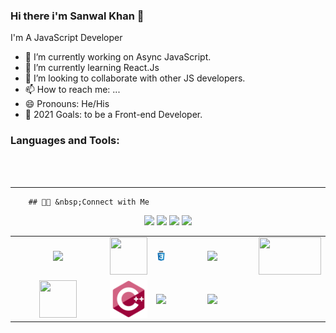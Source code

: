 ### Hi there i'm Sanwal Khan 👋



I'm A JavaScript Developer 
- 🔭 I’m currently working on Async JavaScript.
- 🌱 I’m currently learning React.Js
- 👯 I’m looking to collaborate with other JS developers.
- 📫 How to reach me: ...
- 😄 Pronouns: He/His
- 🥅 2021 Goals: to be a Front-end Developer.





### Languages and Tools:

<table width="100">
<tr>
    <td align='center' width="190">
        <img src="https://github.com/abranhe/programming-languages-logos/blob/master/src/javascript/javascript.svg" width="60">
    </td>
    <td align='center'>
        <img src="https://upload.wikimedia.org/wikipedia/commons/thumb/3/38/HTML5_Badge.svg/600px-HTML5_Badge.svg.png" height="60" width="60">
    </td>
    <td align='center'>
        <img src="https://raw.githubusercontent.com/devicons/devicon/0d6c64dbbf311879f7d563bfc3ccf559f9ed111c/icons/css3/css3-original-wordmark.svg" width="60">
    </td>
     <td align='center' width="190">
        <img src="https://upload.wikimedia.org/wikipedia/commons/thumb/b/b2/Bootstrap_logo.svg/1200px-Bootstrap_logo.svg.png" width="100">
    </td>
    <td align='center'>
        <img src="https://github.com/bestofjs/bestofjs-webui/blob/master/public/logos/vscode.svg" height="60" width="100">
    </td>
</tr>
<tr>
    <td align='center'>
        <img src="https://www.jing.fm/clipimg/full/53-537670_python-png-file-python-logo-png.png" height="60" width="60">
    </td>
    <td align='center'>
        <img src="https://github.com/devicons/devicon/blob/master/icons/cplusplus/cplusplus-original.svg" width="60">
    </td>
    <td align='center'>
        <img src="https://swansoftwaresolutions.com/wp-content/uploads/2020/02/08.20.20-What-is-Dart-and-how-is-it-used-1024x576.jpg" width="60">
    </td>
    <td align='center'>
        <img src="https://www.seekpng.com/png/small/410-4104604_here-is-how-to-add-a-shortcut-of.png" width="60">
    </td>
</tr>
    
<br />
<br />
<hr />
   
 
      
 

        ## 🤝🏻 &nbsp;Connect with Me

<p align="center">
<a href="https://www.linkedin.com/in/sanwal-khan-3ab140203/"><img src="https://img.shields.io/badge/-Sanwal%20Khan-0077B5?style=flat&logo=Linkedin&logoColor=white"/></a>
<a href="thissanwalkhan@gmail.com"><img src="https://img.shields.io/badge/-sanwalkhan@ieee.org-D14836?style=flat&logo=Gmail&logoColor=white"/></a>
<a href="https://www.instagram.com/this____sanwal/"><img src="https://img.shields.io/badge/-@this___sanwal-E4405F?style=flat&logo=Instagram&logoColor=white"/></a>
<a href="https://www.facebook.com/sanwal.awan.777"><img src="https://img.shields.io/badge/-@MalikSanwalAwan-1877F2?style=flat&logo=Facebook&logoColor=white"/></a> 
